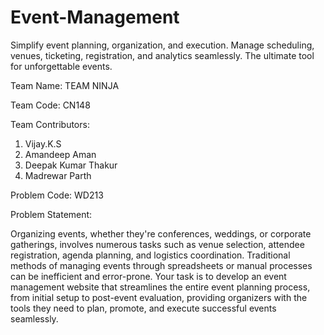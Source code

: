 # Event-Management
 Simplify event planning, organization, and execution. Manage scheduling, venues, ticketing, registration, and analytics seamlessly. The ultimate tool for unforgettable events.

Team Name: TEAM NINJA

Team Code: CN148

Team Contributors:
1. Vijay.K.S
2. Amandeep Aman
3. Deepak Kumar Thakur
4. Madrewar Parth

Problem Code: WD213

Problem Statement:

Organizing events, whether they're conferences, weddings, or corporate gatherings, involves numerous tasks such as venue selection, attendee registration, agenda planning, and logistics coordination. Traditional methods of managing events through spreadsheets or manual processes can be inefficient and error-prone. Your task is to develop an event management website that streamlines the entire event planning process, from initial setup to post-event evaluation, providing organizers with the tools they need to plan, promote, and execute successful events seamlessly.



